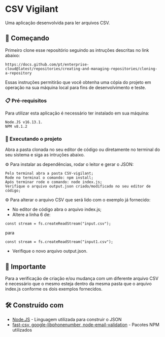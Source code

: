 # CSV Vigilant

Uma aplicação desenvolvida para ler arquivos CSV.
## 🚀 Começando

Primeiro clone esse repositório seguindo as intruções descritas no link abaixo:
```
https://docs.github.com/pt/enterprise-cloud@latest/repositories/creating-and-managing-repositories/cloning-a-repository
```

Essas instruções permitirão que você obtenha uma cópia do projeto em operação na sua máquina local para fins de desenvolvimento e teste.

### 📋 Pré-requisitos

Para utilizar esta aplicação é necessário ter instalado em sua máquina:

```
Node.JS v16.13.1.
NPM v8.1.2
```

### 🔧 Executando o projeto

Abra a pasta clonada no seu editor de código ou diretamente no terminal do seu sistema e siga as intruções abaixo.

⚙️ Para instalar as dependências, rodar o leitor e gerar o JSON:

```
Pelo terminal abra a pasta CSV-vigilant;
Rode no terminal o comando: npm install;
Após terminar rode o comando: node index.js;
Verifique o arquivo output.json criado/modificado no seu editor de código;
```

⚙️ Para alterar o arquivo CSV que será lido com o exemplo já fornecido:

* No editor de código abra o arquivo index.js;
* Altere a linha 6 de:

```
const stream = fs.createReadStream("input.csv");
```
para 

```
const stream = fs.createReadStream("input1.csv");
```
* Verifique o novo arquivo output.json.

## 📌 Importante

Para a verificação de criação e/ou mudança com um diferente arquivo CSV é necessário que o mesmo esteja dentro da mesma pasta que o arquivo index.js conforme os dois exemplos fornecidos.

## 🛠️ Construído com

* [Node.JS](https://nodejs.org/en/) - Linguagem utilizada para construir o JSON
* [fast-csv, google-libphonenumber, node-email-validation](https://www.npmjs.com/package/) - Pacotes NPM utilizados
